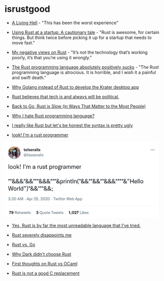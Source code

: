 # isrustgood

* [A Living Hell](https://www.reddit.com/r/learnrust/comments/1binxlv/rust_a_living_hell_the_perspective_from_a/?utm_source=share&utm_medium=android_app&utm_name=androidcss&utm_term=1&utm_content=2) - "This has been the worst experience"

* [Using Rust at a startup: A cautionary tale](https://mdwdotla.medium.com/using-rust-at-a-startup-a-cautionary-tale-42ab823d9454) - "Rust is awesome, for certain things. But think twice before picking it up for a startup that needs to move fast."

* [My negative views on Rust](https://chrisdone.com/posts/rust/) - "It’s not the technology that’s working poorly, it’s that you’re using it wrongly."

* [The Rust programming language absolutely positively sucks](https://www.reddit.com/r/rust/comments/12b7p2p/the_rust_programming_language_absolutely/) - "The Rust programming language is atrocious. It is horrible, and I wish it a painful and swift death."

* [Why Golang instead of Rust to develop the Krater desktop app](https://blog.moonguard.dev/why-golang-instead-of-rust-to-develop-the-krater-desktop-app)

* [Rust believes that tech is and always will be political.](https://www.youtube.com/watch?v=_DwaZj3gPYY)

* [Back to Go, Rust is Slow (in Ways That Matter to the Most People)](https://youtu.be/5cEunr8hPE0)

* [Why I hate Rust programming language?](https://www.youtube.com/watch?v=ksTyCQwHGro)

* [I really like Rust but let's be honest the syntax is pretty ugly](https://dev.to/maniflames/comment/oi9f)

* [look! I'm a rust programmer](https://twitter.com/tesseralis/status/1253931849748897792)

![look! I'm a rust programmer](images/look_i_am_rust_programmer.png)

* [Yes, Rust is by far the most unreadable language that I've tried.](https://news.ycombinator.com/item?id=21597674)

* [Rust severely disappoints me](http://esr.ibiblio.org/?p=7294)

* [Rust vs. Go](https://blog.ntpsec.org/2017/01/18/rust-vs-go.html)

* [Why Dark didn't choose Rust](https://blog.darklang.com/why-dark-didnt-choose-rust/)

* [First thoughts on Rust vs OCaml](https://blog.darklang.com/first-thoughts-on-rust-vs-ocaml/)

* [Rust is not a good C replacement](https://drewdevault.com/2019/03/25/Rust-is-not-a-good-C-replacement.html)
